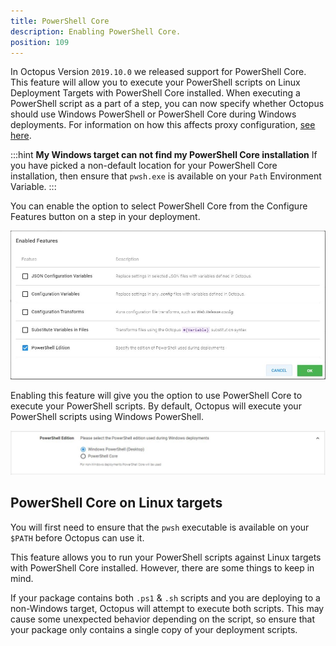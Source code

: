 ```yaml
---
title: PowerShell Core
description: Enabling PowerShell Core.
position: 109
---
```


In Octopus Version `2019.10.0` we released support for PowerShell Core. This feature will allow you to execute your PowerShell scripts on Linux Deployment Targets with PowerShell Core installed. When executing a PowerShell script as a part of a step, you can now specify whether Octopus should use Windows PowerShell or PowerShell Core during Windows deployments. For information on how this affects proxy configuration, [see here](/docs/infrastructure/deployment-targets/proxy-support.md#powershell-core-scripts).

:::hint
**My Windows target can not find my PowerShell Core installation**
If you have picked a non-default location for your PowerShell Core installation, then ensure that `pwsh.exe` is available on your `Path` Environment Variable.
:::

You can enable the option to select PowerShell Core from the Configure Features button on a step in your deployment.

![custom feature](images/customfeature.png)

Enabling this feature will give you the option to use PowerShell Core to execute your PowerShell scripts. By default, Octopus will execute your PowerShell scripts using Windows PowerShell.

![powershellcore](images/powershellcore.png)

## PowerShell Core on Linux targets

You will first need to ensure that the `pwsh` executable is available on your `$PATH` before Octopus can use it.

This feature allows you to run your PowerShell scripts against Linux targets with PowerShell Core installed. However, there are some things to keep in mind.

If your package contains both `.ps1` & `.sh` scripts and you are deploying to a non-Windows target, Octopus will attempt to execute both scripts. This may cause some unexpected behavior depending on the script, so ensure that your package only contains a single copy of your deployment scripts.
